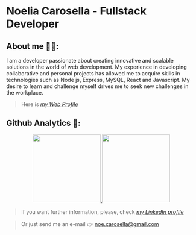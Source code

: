 # Noelia Carosella - Fullstack Developer

## About me 👩‍💻: 

I am a developer passionate about creating innovative and scalable solutions in the world of web development. My experience in developing collaborative and personal projects has allowed me to acquire skills in technologies such as Node js, Express, MySQL, React and Javascript. My desire to learn and challenge myself drives me to seek new challenges in the workplace.

> Here is *[my Web Profile](https://pickle-acai-ebb.notion.site/Noelia-Carosella-33745680facb4715971c722e2077a55d)*

## Github Analytics 🚀:

<p align="center">
<a href="https://github.com/honeybadger2788">
  <img height="180em" src="https://github-readme-stats-eight-theta.vercel.app/api?username=honeybadger2788&show_icons=true&theme=algolia&include_all_commits=true&count_private=true"/>
  <img height="180em" src="https://github-readme-stats-eight-theta.vercel.app/api/top-langs/?username=honeybadger2788&layout=compact&langs_count=8&theme=algolia"/>
</a>
</p>

> If you want further information, please, check *[my LinkedIn profile](https://www.linkedin.com/in/noeliabcarosella/)*

> Or just send me an e-mail 👉 <noe.carosella@gmail.com> 

